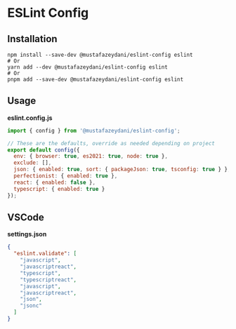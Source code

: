 # ESLint Config

## Installation

```shell
npm install --save-dev @mustafazeydani/eslint-config eslint
# Or
yarn add --dev @mustafazeydani/eslint-config eslint
# Or
pnpm add --save-dev @mustafazeydani/eslint-config eslint
```

## Usage

**eslint.config.js**

```javascript
import { config } from '@mustafazeydani/eslint-config';

// These are the defaults, override as needed depending on project
export default config({
  env: { browser: true, es2021: true, node: true },
  exclude: [],
  json: { enabled: true, sort: { packageJson: true, tsconfig: true } },
  perfectionist: { enabled: true },
  react: { enabled: false },
  typescript: { enabled: true }
});

```

## VSCode

**settings.json**

```json
{
  "eslint.validate": [
    "javascript",
    "javascriptreact",
    "typescript",
    "typescriptreact",
    "javascript",
    "javascriptreact",
    "json",
    "jsonc"
  ]
}
```